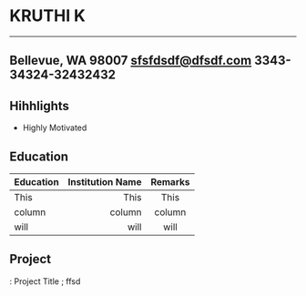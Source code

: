 # KRUTHI K

------------
Bellevue, WA 98007
sfsfdsdf@dfsdf.com
3343-34324-32432432
-------------

Hihhlights
----------
* Highly Motivated

Education
---------

| Education  | Institution Name   | Remarks      |
|:-----------|-------------------:|:------------:|
| This       |        This        |    This     
| column     |      column        |    column    
| will       |        will        |     will 

Project
-------
: Project Title ; ffsd

